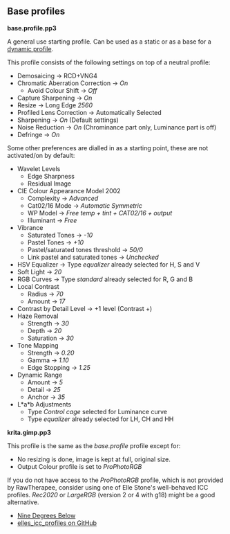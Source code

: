 ## Base profiles

**base.profile.pp3**

A general use starting profile. Can be used as a static or as a base for a [dynamic profile](https://rawpedia.rawtherapee.com/Dynamic_processing_profiles).

This profile consists of the following settings on top of a neutral profile:

- Demosaicing -> RCD+VNG4
- Chromatic Aberration Correction -> *On*
  - Avoid Colour Shift -> *Off*
- Capture Sharpening -> *On*
- Resize -> Long Edge *2560*
- Profiled Lens Correction -> Automatically Selected
- Sharpening -> *On* (Default settings)
- Noise Reduction -> *On* (Chrominance part only, Luminance part is off)
- Defringe -> *On*

Some other preferences are dialled in as a starting point, these are not activated/on by default:

- Wavelet Levels
  - Edge Sharpness
  - Residual Image
- CIE Colour Appearance Model 2002
  - Complexity -> *Advanced*
  - Cat02/16 Mode -> *Automatic Symmetric*
  - WP Model -> *Free temp + tint + CAT02/16 + output*
  - Illuminant -> *Free*
- Vibrance
  - Saturated Tones -> *-10*
  - Pastel Tones -> *+10*
  - Pastel/saturated tones threshold -> *50/0*
  - Link pastel and saturated tones -> *Unchecked*
- HSV Equalizer -> Type *equalizer* already selected for H, S and V
- Soft Light -> *20*
- RGB Curves -> Type *standard* already selected for R, G and B
- Local Contrast
  - Radius -> *70*
  - Amount -> *17*
- Contrast by Detail Level -> +1 level (Contrast +)
- Haze Removal
  - Strength -> *30*
  - Depth -> *20*
  - Saturation -> *30*
- Tone Mapping
  - Strength -> *0.20*
  - Gamma -> *1.10*
  - Edge Stopping -> *1.25*
- Dynamic Range
  - Amount -> *5*
  - Detail -> *25*
  - Anchor -> *35*
- L\*a\*b Adjustments
  - Type *Control cage* selected for Luminance curve
  - Type *equalizer* already selected for LH, CH and HH

**krita.gimp.pp3**

This profile is the same as the *base.profile* profile except for:

 - No resizing is done, image is kept at full, original size.
 - Output Colour profile is set to *ProPhotoRGB*

If you do not have access to the *ProPhotoRGB* profile, which is not provided by RawTherapee, consider using one of Elle Stone's well-behaved ICC profiles. *Rec2020* or *LargeRGB* (version 2 or 4 with g18) might be a good alternative.

- [Nine Degrees Below](https://ninedegreesbelow.com/photography/lcms-make-icc-profiles.html)
- [elles_icc_profiles on GitHub](https://github.com/ellelstone/elles_icc_profiles)

